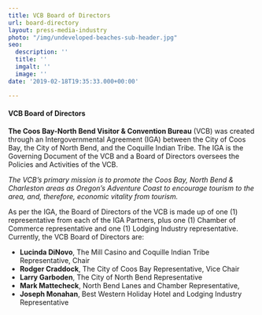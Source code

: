 ```yaml
---
title: VCB Board of Directors
url: board-directory
layout: press-media-industry
photo: "/img/undeveloped-beaches-sub-header.jpg"
seo:
  description: ''
  title: ''
  imgalt: ''
  image: ''
date: '2019-02-18T19:35:33.000+00:00'

---
```

#### VCB Board of Directors

**The Coos Bay-North Bend Visitor & Convention Bureau** (VCB) was created through an Intergovernmental Agreement (IGA) between the City of Coos Bay, the City of North Bend, and the Coquille Indian Tribe. The IGA is the Governing Document of the VCB and a Board of Directors oversees the Policies and Activities of the VCB. 

_The VCB’s primary mission is to promote the Coos Bay, North Bend & Charleston areas as Oregon’s Adventure Coast to encourage tourism to the area, and, therefore, economic vitality from tourism._

As per the IGA, the Board of Directors of the VCB is made up of one (1) representative from each of the IGA Partners, plus one (1) Chamber of Commerce representative and one (1) Lodging Industry representative. Currently, the VCB Board of Directors are:

* **Lucinda DiNovo**, The Mill Casino and Coquille Indian Tribe Representative, Chair
* **Rodger Craddock**, The City of Coos Bay Representative, Vice Chair
* **Larry Garboden**, The City of North Bend Representative
* **Mark Mattecheck**, North Bend Lanes and Chamber Representative,
* **Joseph Monahan**, Best Western Holiday Hotel and Lodging Industry Representative